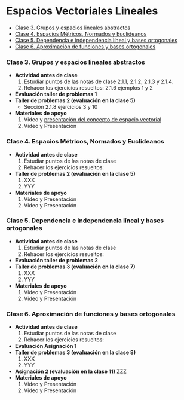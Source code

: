 # Espacios Vectoriales Lineales
+ [Clase 3. Grupos y espacios lineales abstractos](#Clase3)
+ [Clase 4. Espacios Métricos, Normados y Euclideanos](#Clase4)
+ [Clase 5. Dependencia e independencia líneal y bases ortogonales](#Clase5)
+ [Clase 6. Aproximación de funciones y bases ortogonales](#Clase6)

<a name="Clase3"></a>
### Clase 3. Grupos y espacios lineales abstractos 
+ **Actividad antes de clase** 
   1. Estudiar puntos de las notas de clase 2.1.1, 2.1.2, 2.1.3 y 2.1.4.
   2. Rehacer los ejercicios resueltos: 2.1.6 ejemplos 1 y 2
+ **Evaluación taller de problemas 1**   
+ **Taller de problemas 2 (evaluación en la clase 5)**
   + Sección 2.1.8 ejercicios 3 y 10
+ **Materiales de apoyo**
   1. Video y [presentación del concepto de espacio vectorial](https://github.com/nunezluis/MisCursos/blob/main/MetMat1S20B/Materiales/Presentaciones/2_1GruposEspaciosVectoriales.pdf) 
   2. Video y Presentación

<a name="Clase4"></a>
### Clase 4. Espacios Métricos, Normados y Euclideanos  
+ **Actividad antes de clase** 
   1. Estudiar puntos de las notas de clase
   2. Rehacer los ejercicios resueltos: 
+ **Taller de problemas 2 (evaluación en la clase 5)**
   1. XXX
   2. YYY 
+ **Materiales de apoyo**
   1. Video y Presentación
   2. Video y Presentación

<a name="Clase5"></a>
### Clase 5. Dependencia e independencia líneal y bases ortogonales  
+ **Actividad antes de clase** 
   1. Estudiar puntos de las notas de clase
   2. Rehacer los ejercicios resueltos: 
+ **Evaluación taller de problemas 2**    
+ **Taller de problemas 3 (evaluación en la clase 7)**
   1. XXX
   2. YYY 
+ **Materiales de apoyo**
   1. Video y Presentación
   2. Video y Presentación
   
<a name="Clase6"></a>   
### Clase 6. Aproximación de funciones y bases ortogonales  
+ **Actividad antes de clase** 
   1. Estudiar puntos de las notas de clase
   2. Rehacer los ejercicios resueltos: 
+ **Evaluación Asignación 1**     
+ **Taller de problemas 3 (evaluación en la clase 8)**
   1. XXX
   2. YYY 
+ **Asignación 2 (evaluación en la clase 11)** ZZZ
+ **Materiales de apoyo**
   1. Video y Presentación
   2. Video y Presentación
